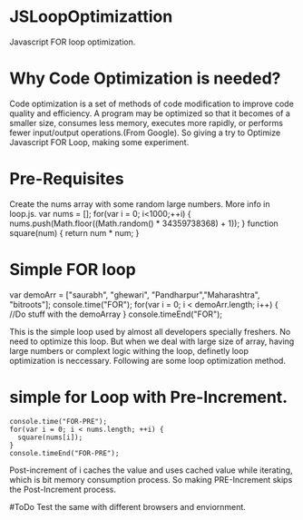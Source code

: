 # JSLoopOptimizattion
Javascript FOR loop optimization.

# Why Code Optimization is needed?
  Code optimization is a set of methods of code modification to improve code quality and efficiency. A program may be   optimized so that it becomes of a smaller size, consumes less memory, executes more rapidly, or performs fewer       input/output operations.(From Google). 
  So giving a try to Optimize Javascript FOR Loop, making some experiment.
  
# Pre-Requisites
  Create the nums array with some random large numbers. More info in loop.js.
    var nums = [];
    for(var i = 0; i<1000;++i) {
      nums.push(Math.floor((Math.random() * 34359738368) + 1));
    }
  function square(num) {
    return num * num;
  }
    
# Simple FOR loop
  var demoArr = ["saurabh", "ghewari", "Pandharpur","Maharashtra", "bitroots"];
  console.time("FOR");
  for(var i = 0; i < demoArr.length; i++) {
    //Do stuff with the demoArray
  }
  console.timeEnd("FOR");
  
  This is the simple loop used by almost all developers specially freshers. No need to optimize this loop. But when   we deal with large size of array, having large numbers or complext logic withing the loop, definetly loop          optimization is neccessary. Following are some loop optimization method.

# simple for Loop with Pre-Increment.
    console.time("FOR-PRE");
    for(var i = 0; i < nums.length; ++i) {
      square(nums[i]);
    }
    console.timeEnd("FOR-PRE");
  Post-increment of i caches the value and uses cached value while iterating, which is bit memory consumption        process. So making PRE-Increment skips the Post-Increment process.
      
#ToDo
  Test the same with different browsers and enviornment.

